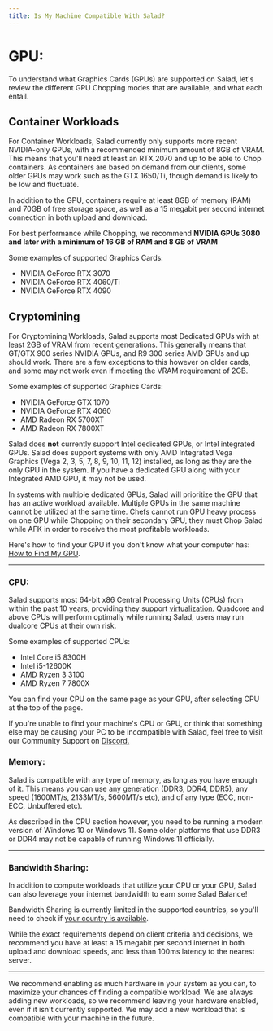 ```yaml
---
title: Is My Machine Compatible With Salad?
---
```


# **GPU:**

To understand what Graphics Cards (GPUs) are supported on Salad, let's review the different GPU Chopping modes that are
available, and what each entail.

## **Container Workloads**

For Container Workloads, Salad currently only supports more recent NVIDIA-only GPUs, with a recommended minimum amount
of 8GB of VRAM. This means that you'll need at least an RTX 2070 and up to be able to Chop containers. As containers are
based on demand from our clients, some older GPUs may work such as the GTX 1650/Ti, though demand is likely to be low
and fluctuate.

In addition to the GPU, containers require at least 8GB of memory (RAM) and 70GB of free storage space, as well as a 15
megabit per second internet connection in both upload and download.

For best performance while Chopping, we recommend **NVIDIA GPUs 3080 and later with a minimum of 16 GB of RAM and 8 GB
of VRAM**

Some examples of supported Graphics Cards:

- NVIDIA GeForce RTX 3070
- NVIDIA GeForce RTX 4060/Ti
- NVIDIA GeForce RTX 4090

## **Cryptomining**

For Cryptomining Workloads, Salad supports most Dedicated GPUs with at least 2GB of VRAM from recent generations. This
generally means that GT/GTX 900 series NVIDIA GPUs, and R9 300 series AMD GPUs and up should work. There are a few
exceptions to this however on older cards, and some may not work even if meeting the VRAM requirement of 2GB.

Some examples of supported Graphics Cards:

- NVIDIA GeForce GTX 1070
- NVIDIA GeForce RTX 4060
- AMD Radeon RX 5700XT
- AMD Radeon RX 7800XT

Salad does **not** currently support Intel dedicated GPUs, or Intel integrated GPUs. Salad does support systems with
only AMD Integrated Vega Graphics (Vega 2, 3, 5, 7, 8, 9, 10, 11, 12) installed, as long as they are the only GPU in the
system. If you have a dedicated GPU along with your Integrated AMD GPU, it may not be used.

In systems with multiple dedicated GPUs, Salad will prioritize the GPU that has an active workload available. Multiple
GPUs in the same machine cannot be utilized at the same time. Chefs cannot run GPU heavy process on one GPU while
Chopping on their secondary GPU, they must Chop Salad while AFK in order to receive the most profitable workloads.

Here's how to find your GPU if you don't know what your computer has:
[How to Find My GPU](/docs/guides/your-pc/how-to-find-your-gpu-or-cpu).

---

### **CPU:**

Salad supports most 64-bit x86 Central Processing Units (CPUs) from within the past 10 years, providing they support
[virtualization.](/docs/guides/your-pc/how-to-enable-virtualization-support-on-your-machine) Quadcore and above CPUs
will perform optimally while running Salad, users may run dualcore CPUs at their own risk.

Some examples of supported CPUs:

- Intel Core i5 8300H
- Intel i5-12600K
- AMD Ryzen 3 3100
- AMD Ryzen 7 7800X

You can find your CPU on the same page as your GPU, after selecting CPU at the top of the page.

If you're unable to find your machine's CPU or GPU, or think that something else may be causing your PC to be
incompatible with Salad, feel free to visit our Community Support on [Discord.](http://discord.gg/salad)

### Memory:

Salad is compatible with any type of memory, as long as you have enough of it. This means you can use any generation
(DDR3, DDR4, DDR5), any speed (1600MT/s, 2133MT/s, 5600MT/s etc), and of any type (ECC, non-ECC, Unbuffered etc).

As described in the CPU section however, you need to be running a modern version of Windows 10 or Windows 11. Some older
platforms that use DDR3 or DDR4 may not be capable of running Windows 11 officially.

---

### **Bandwidth Sharing:**

In addition to compute workloads that utilize your CPU or your GPU, Salad can also leverage your internet bandwidth to
earn some Salad Balance!

Bandwidth Sharing is currently limited in the supported countries, so you'll need to check if
[your country is available](/docs/troubleshooting/bandwidth-sharing-jobs/bandwidth-sharing-quick-troubleshooting-guide).

While the exact requirements depend on client criteria and decisions, we recommend you have at least a 15 megabit per
second internet in both upload and download speeds, and less than 100ms latency to the nearest server.

---

We recommend enabling as much hardware in your system as you can, to maximize your chances of finding a compatible
workload. We are always adding new workloads, so we recommend leaving your hardware enabled, even if it isn't currently
supported. We may add a new workload that is compatible with your machine in the future.
